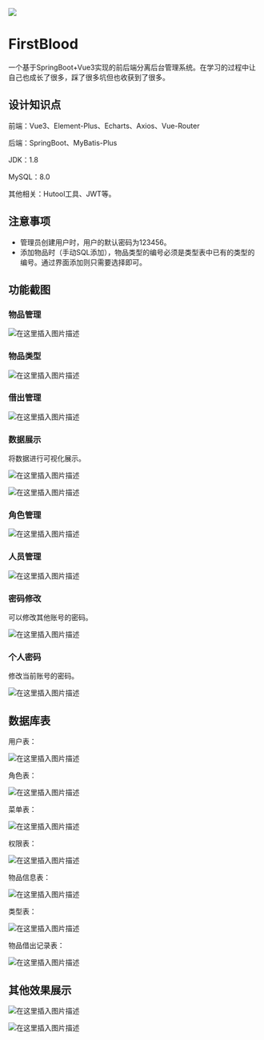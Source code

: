 
![](https://img-blog.csdnimg.cn/e96c7ae561684f83a611631d1b24ca8f.png)

# FirstBlood
一个基于SpringBoot+Vue3实现的前后端分离后台管理系统。在学习的过程中让自己也成长了很多，踩了很多坑但也收获到了很多。

## 设计知识点

前端：Vue3、Element-Plus、Echarts、Axios、Vue-Router

后端：SpringBoot、MyBatis-Plus

JDK：1.8

MySQL：8.0

其他相关：Hutool工具、JWT等。


## 注意事项

- 管理员创建用户时，用户的默认密码为123456。
- 添加物品时（手动SQL添加），物品类型的编号必须是类型表中已有的类型的编号。通过界面添加则只需要选择即可。

## 功能截图

### 物品管理

![在这里插入图片描述](https://img-blog.csdnimg.cn/c61429c688574ed8983b8066712441d2.png)




### 物品类型

![在这里插入图片描述](https://img-blog.csdnimg.cn/c1d6cb8b177d4008a32dbe34ce3754f6.png)




### 借出管理

![在这里插入图片描述](https://img-blog.csdnimg.cn/fdcc44cf98a044548403d7e5bcccec1b.png)




### 数据展示

将数据进行可视化展示。

![在这里插入图片描述](https://img-blog.csdnimg.cn/5ccfa9abf6c142e286467ec8cc2d6b3a.png)




![在这里插入图片描述](https://img-blog.csdnimg.cn/fcdc53b8b577481199c41f9f8c53f3fd.png)




### 角色管理

![在这里插入图片描述](https://img-blog.csdnimg.cn/43cd719eab9a4414a8207614c70a4923.png)


### 人员管理

![在这里插入图片描述](https://img-blog.csdnimg.cn/d1c874154a5445ccaad86aeae817e624.png)




### 密码修改

可以修改其他账号的密码。

![在这里插入图片描述](https://img-blog.csdnimg.cn/305296b8638547b7b55276ae275da87b.png)




### 个人密码

修改当前账号的密码。

![在这里插入图片描述](https://img-blog.csdnimg.cn/b4d822120b2943568d0ef930140fda15.png)




## 数据库表

用户表：

![在这里插入图片描述](https://img-blog.csdnimg.cn/ffa0e1b19e51407cb47e5f5af3b2f581.png)


角色表：

![在这里插入图片描述](https://img-blog.csdnimg.cn/5408000ed2194a60a354512c47b67dd0.png)




菜单表：

![在这里插入图片描述](https://img-blog.csdnimg.cn/6186631213644d5594cc455276778513.png)


权限表：

![在这里插入图片描述](https://img-blog.csdnimg.cn/c26a5a43d343482eb4328bf17506daa9.png)


物品信息表：

![在这里插入图片描述](https://img-blog.csdnimg.cn/8311abd58cda4b079797be274432c273.png)


类型表：

![在这里插入图片描述](https://img-blog.csdnimg.cn/983e5e498cf84f069eda82c61ef11699.png)


物品借出记录表：

![在这里插入图片描述](https://img-blog.csdnimg.cn/02d8994b1d484f03a130a9cbed5517e4.png)






## 其他效果展示

![在这里插入图片描述](https://img-blog.csdnimg.cn/d8a7051b01b64ec2acecb685d14c90ef.png)




![在这里插入图片描述](https://img-blog.csdnimg.cn/71250d4f00044d3fa39337e73333929d.png)



